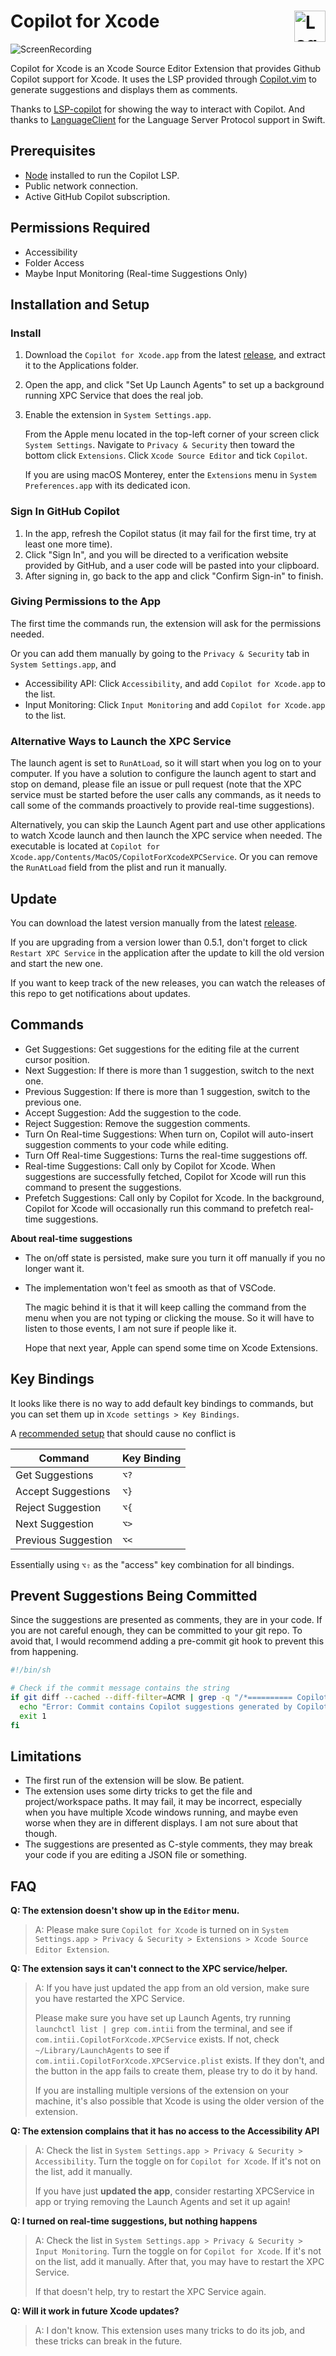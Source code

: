 # Copilot for Xcode <img alt="Logo" src="/AppIcon.png" align="right" height="50">

![ScreenRecording](/ScreenRecording.gif)

Copilot for Xcode is an Xcode Source Editor Extension that provides Github Copilot support for Xcode. It uses the LSP provided through [Copilot.vim](https://github.com/github/copilot.vim/tree/release/copilot/dist) to generate suggestions and displays them as comments.

Thanks to [LSP-copilot](https://github.com/TerminalFi/LSP-copilot) for showing the way to interact with Copilot. And thanks to [LanguageClient](https://github.com/ChimeHQ/LanguageClient) for the Language Server Protocol support in Swift.

## Prerequisites

- [Node](https://nodejs.org/) installed to run the Copilot LSP.
- Public network connection.
- Active GitHub Copilot subscription.  

## Permissions Required

- Accessibility
- Folder Access
- Maybe Input Monitoring (Real-time Suggestions Only)

## Installation and Setup

### Install

1. Download the `Copilot for Xcode.app` from the latest [release](https://github.com/intitni/CopilotForXcode/releases), and extract it to the Applications folder.
2. Open the app, and click "Set Up Launch Agents" to set up a background running XPC Service that does the real job.
3. Enable the extension in `System Settings.app`. 

    From the Apple menu located in the top-left corner of your screen click `System Settings`. Navigate to `Privacy & Security` then toward the bottom click `Extensions`. Click `Xcode Source Editor` and tick `Copilot`.
    
    If you are using macOS Monterey, enter the `Extensions` menu in `System Preferences.app` with its dedicated icon.

### Sign In GitHub Copilot
 
1. In the app, refresh the Copilot status (it may fail for the first time, try at least one more time). 
2. Click "Sign In", and you will be directed to a verification website provided by GitHub, and a user code will be pasted into your clipboard.
3. After signing in, go back to the app and click "Confirm Sign-in" to finish.

### Giving Permissions to the App

The first time the commands run, the extension will ask for the permissions needed.

Or you can add them manually by going to the `Privacy & Security` tab in `System Settings.app`, and
- Accessibility API: Click `Accessibility`, and add `Copilot for Xcode.app` to the list.
- Input Monitoring: Click `Input Monitoring` and add `Copilot for Xcode.app` to the list.

### Alternative Ways to Launch the XPC Service

The launch agent is set to `RunAtLoad`, so it will start when you log on to your computer. If you have a solution to configure the launch agent to start and stop on demand, please file an issue or pull request (note that the XPC service must be started before the user calls any commands, as it needs to call some of the commands proactively to provide real-time suggestions).

Alternatively, you can skip the Launch Agent part and use other applications to watch Xcode launch and then launch the XPC service when needed. The executable is located at `Copilot for Xcode.app/Contents/MacOS/CopilotForXcodeXPCService`. Or you can remove the `RunAtLoad` field from the plist and run it manually.

## Update 

You can download the latest version manually from the latest [release](https://github.com/intitni/CopilotForXcode/releases).  

If you are upgrading from a version lower than 0.5.1, don't forget to click `Restart XPC Service` in the application after the update to kill the old version and start the new one.

If you want to keep track of the new releases, you can watch the releases of this repo to get notifications about updates.

## Commands

- Get Suggestions: Get suggestions for the editing file at the current cursor position.
- Next Suggestion: If there is more than 1 suggestion, switch to the next one.
- Previous Suggestion: If there is more than 1 suggestion, switch to the previous one.
- Accept Suggestion: Add the suggestion to the code.
- Reject Suggestion: Remove the suggestion comments.
- Turn On Real-time Suggestions: When turn on, Copilot will auto-insert suggestion comments to your code while editing.
- Turn Off Real-time Suggestions: Turns the real-time suggestions off.
- Real-time Suggestions: Call only by Copilot for Xcode. When suggestions are successfully fetched, Copilot for Xcode will run this command to present the suggestions.
- Prefetch Suggestions: Call only by Copilot for Xcode. In the background, Copilot for Xcode will occasionally run this command to prefetch real-time suggestions. 

**About real-time suggestions**

- The on/off state is persisted, make sure you turn it off manually if you no longer want it.
- The implementation won't feel as smooth as that of VSCode.
  
    The magic behind it is that it will keep calling the command from the menu when you are not typing or clicking the mouse. So it will have to listen to those events, I am not sure if people like it.

    Hope that next year, Apple can spend some time on Xcode Extensions.  

## Key Bindings

It looks like there is no way to add default key bindings to commands, but you can set them up in `Xcode settings > Key Bindings`.

A [recommended setup](https://github.com/intitni/CopilotForXcode/issues/14) that should cause no conflict is

| Command | Key Binding |
| --- | --- |
| Get Suggestions | `⌥?` |
| Accept Suggestions | `⌥}` |
| Reject Suggestion | `⌥{` |
| Next Suggestion | `⌥>` |
| Previous Suggestion | `⌥<` |

Essentially using `⌥⇧` as the "access" key combination for all bindings.

## Prevent Suggestions Being Committed

Since the suggestions are presented as comments, they are in your code. If you are not careful enough, they can be committed to your git repo. To avoid that, I would recommend adding a pre-commit git hook to prevent this from happening.

```sh
#!/bin/sh

# Check if the commit message contains the string
if git diff --cached --diff-filter=ACMR | grep -q "/*========== Copilot Suggestion"; then
  echo "Error: Commit contains Copilot suggestions generated by Copilot for Xcode."
  exit 1
fi
```

## Limitations

- The first run of the extension will be slow. Be patient.
- The extension uses some dirty tricks to get the file and project/workspace paths. It may fail, it may be incorrect, especially when you have multiple Xcode windows running, and maybe even worse when they are in different displays. I am not sure about that though.
- The suggestions are presented as C-style comments, they may break your code if you are editing a JSON file or something.

## FAQ

**Q: The extension doesn't show up in the `Editor` menu.**

> A: Please make sure `Copilot for Xcode` is turned on in `System Settings.app > Privacy & Security > Extensions > Xcode Source Editor Extension`.

**Q: The extension says it can't connect to the XPC service/helper.**

> A: If you have just updated the app from an old version, make sure you have restarted the XPC Service.
> 
> Please make sure you have set up Launch Agents, try running `launchctl list | grep com.intii` from the terminal, and see if `com.intii.CopilotForXcode.XPCService` exists. If not, check `~/Library/LaunchAgents` to see if `com.intii.CopilotForXcode.XPCService.plist` exists. If they don't, and the button in the app fails to create them, please try to do it by hand.
> 
> If you are installing multiple versions of the extension on your machine, it's also possible that Xcode is using the older version of the extension.

**Q: The extension complains that it has no access to the Accessibility API**

> A: Check the list in `System Settings.app > Privacy & Security > Accessibility`. Turn the toggle on for `Copilot for Xcode`. If it's not on the list, add it manually.
>  
> If you have just **updated the app**, consider restarting XPCService in app or trying removing the Launch Agents and set it up again!

**Q: I turned on real-time suggestions, but nothing happens**

> A: Check the list in `System Settings.app > Privacy & Security > Input Monitoring`. Turn the toggle on for `Copilot for Xcode`. If it's not on the list, add it manually. After that, you may have to restart the XPC Service.
>
> If that doesn't help, try to restart the XPC Service again.

**Q: Will it work in future Xcode updates?**

> A: I don't know. This extension uses many tricks to do its job, and these tricks can break in the future. 
